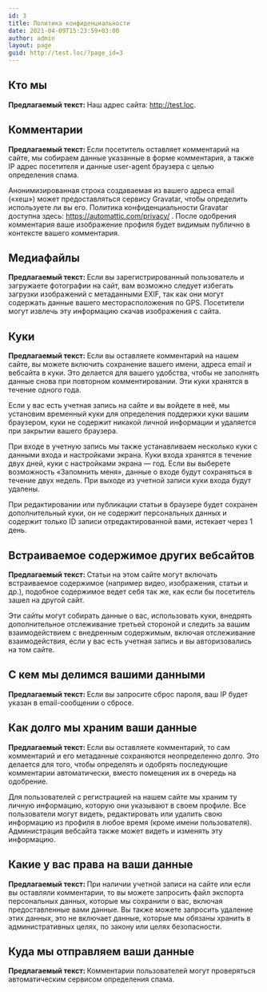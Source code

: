 ```yaml
---
id: 3
title: Политика конфиденциальности
date: 2021-04-09T15:23:59+03:00
author: admin
layout: page
guid: http://test.loc/?page_id=3
---
```

## Кто мы

<strong class="privacy-policy-tutorial">Предлагаемый текст: </strong>Наш адрес сайта: http://test.loc.

## Комментарии

<strong class="privacy-policy-tutorial">Предлагаемый текст: </strong>Если посетитель оставляет комментарий на сайте, мы собираем данные указанные в форме комментария, а также IP адрес посетителя и данные user-agent браузера с целью определения спама.

Анонимизированная строка создаваемая из вашего адреса email (&#171;хеш&#187;) может предоставляться сервису Gravatar, чтобы определить используете ли вы его. Политика конфиденциальности Gravatar доступна здесь: https://automattic.com/privacy/ . После одобрения комментария ваше изображение профиля будет видимым публично в контексте вашего комментария.

## Медиафайлы

<strong class="privacy-policy-tutorial">Предлагаемый текст: </strong>Если вы зарегистрированный пользователь и загружаете фотографии на сайт, вам возможно следует избегать загрузки изображений с метаданными EXIF, так как они могут содержать данные вашего месторасположения по GPS. Посетители могут извлечь эту информацию скачав изображения с сайта.

## Куки

<strong class="privacy-policy-tutorial">Предлагаемый текст: </strong>Если вы оставляете комментарий на нашем сайте, вы можете включить сохранение вашего имени, адреса email и вебсайта в куки. Это делается для вашего удобства, чтобы не заполнять данные снова при повторном комментировании. Эти куки хранятся в течение одного года.

Если у вас есть учетная запись на сайте и вы войдете в неё, мы установим временный куки для определения поддержки куки вашим браузером, куки не содержит никакой личной информации и удаляется при закрытии вашего браузера.

При входе в учетную запись мы также устанавливаем несколько куки с данными входа и настройками экрана. Куки входа хранятся в течение двух дней, куки с настройками экрана &#8212; год. Если вы выберете возможность &#171;Запомнить меня&#187;, данные о входе будут сохраняться в течение двух недель. При выходе из учетной записи куки входа будут удалены.

При редактировании или публикации статьи в браузере будет сохранен дополнительный куки, он не содержит персональных данных и содержит только ID записи отредактированной вами, истекает через 1 день.

## Встраиваемое содержимое других вебсайтов

<strong class="privacy-policy-tutorial">Предлагаемый текст: </strong>Статьи на этом сайте могут включать встраиваемое содержимое (например видео, изображения, статьи и др.), подобное содержимое ведет себя так же, как если бы посетитель зашел на другой сайт.

Эти сайты могут собирать данные о вас, использовать куки, внедрять дополнительное отслеживание третьей стороной и следить за вашим взаимодействием с внедренным содержимым, включая отслеживание взаимодействия, если у вас есть учетная запись и вы авторизовались на том сайте.

## С кем мы делимся вашими данными

<strong class="privacy-policy-tutorial">Предлагаемый текст: </strong>Если вы запросите сброс пароля, ваш IP будет указан в email-сообщении о сбросе.

## Как долго мы храним ваши данные

<strong class="privacy-policy-tutorial">Предлагаемый текст: </strong>Если вы оставляете комментарий, то сам комментарий и его метаданные сохраняются неопределенно долго. Это делается для того, чтобы определять и одобрять последующие комментарии автоматически, вместо помещения их в очередь на одобрение.

Для пользователей с регистрацией на нашем сайте мы храним ту личную информацию, которую они указывают в своем профиле. Все пользователи могут видеть, редактировать или удалить свою информацию из профиля в любое время (кроме имени пользователя). Администрация вебсайта также может видеть и изменять эту информацию.

## Какие у вас права на ваши данные

<strong class="privacy-policy-tutorial">Предлагаемый текст: </strong>При наличии учетной записи на сайте или если вы оставляли комментарии, то вы можете запросить файл экспорта персональных данных, которые мы сохранили о вас, включая предоставленные вами данные. Вы также можете запросить удаление этих данных, это не включает данные, которые мы обязаны хранить в административных целях, по закону или целях безопасности.

## Куда мы отправляем ваши данные

<strong class="privacy-policy-tutorial">Предлагаемый текст: </strong>Комментарии пользователей могут проверяться автоматическим сервисом определения спама.